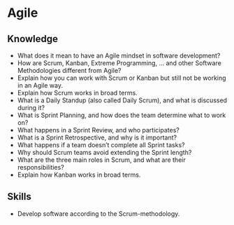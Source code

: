 # Agile

## Knowledge

* What does it mean to have an Agile mindset in software development?
* How are Scrum, Kanban, Extreme Programming, ... and other Software Methodologies different from Agile?
* Explain how you can work with Scrum or Kanban but still not be working in an Agile way.
* Explain how Scrum works in broad terms.
* What is a Daily Standup (also called Daily Scrum), and what is discussed during it?
* What is Sprint Planning, and how does the team determine what to work on?
* What happens in a Sprint Review, and who participates?
* What is a Sprint Retrospective, and why is it important?
* What happens if a team doesn’t complete all Sprint tasks?
* Why should Scrum teams avoid extending the Sprint length?
* What are the three main roles in Scrum, and what are their responsibilities?
* Explain how Kanban works in broad terms.

## Skills

* Develop software according to the Scrum-methodology.